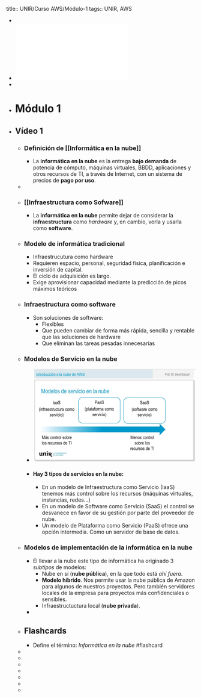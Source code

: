 title:: UNIR/Curso AWS/Módulo-1
tags:: UNIR, AWS

-
- ![UNIR-AWS_Modulo-1.pdf](../assets/UNIR-AWS_Modulo-1_1664869606733_0.pdf)
-
- # Módulo 1
- ## Vídeo 1
	- ### Definición de [[Informática en la nube]]
		- La **informática en la nube** es la entrega **bajo demanda** de potencia de cómputo, máquinas virtuales, BBDD, aplicaciones y otros recursos de TI, a través de Internet, con un sistema de precios de **pago por uso**.
	- 
	- ### [[Infraestructura como Sofware]]
		- La **informática en la nube** permite dejar de considerar la **infraestructura** como *hardware* y, en cambio, verla y usarla como **software**.
	- ### Modelo de informática tradicional
		- Infraestrucutura como hardware
		- Requieren espacio, personal, seguridad física, planificación e inversión de capital.
		- El ciclo de adquisición es largo.
		- Exige aprovisionar capacidad mediante la predicción de picos máximos teóricos
	- ### Infraestructura como software
		- Son soluciones de software:
			- Flexibles
			- Que pueden cambiar de forma más rápida, sencilla y rentable que las soluciones de hardware
			- Que eliminan las tareas pesadas innecesarias
	- ### Modelos de Servicio en la nube
		- ![image.png](../assets/image_1664873571130_0.png)
		- #### Hay 3 tipos de servicios en la nube:
			- En un modelo de Infraestructura como Servicio (IaaS) tenemos más control sobre los recursos (máquinas virtuales, instancias, redes...)
			- En un modelo de Software como Servicio (SaaS) el control se desvanece en favor de su gestión por parte del proveedor de nube.
			- Un modelo de Plataforma como Servicio (PaaS) ofrece una opción intermedia. Como un servidor de base de datos.
	- ### Modelos de implementación de la informática en la nube
		- El llevar a la nube este tipo de informática ha originado 3 *subtipos* de modelos:
			- Nube en sí (**nube pública**), en la que todo está *ahí fuera*.
			- **Modelo híbrido**. Nos permite usar la nube pública de Amazon para algunos de nuestros proyectos. Pero también servidores locales de la empresa para proyectos más confidenciales o sensibles.
			- Infraestructuctura local (**nube privada**).
		-
	- ## Flashcards
		- Define el término: *Informática en la nube* #flashcard 
	-
	-
	-
	-
	-
	-
	-
